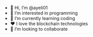 - 👋 Hi, I’m @ayeli01
- 👀 I’m interested in programming 
- 🌱 I’m currently learning coding
- ❤️ I love the blockchain technologies
- 💞️ I’m looking to collaborate 
  
<!---
ayeli01/ayeli01 is a ✨ special ✨ repository because its `README.md` (this file) appears on your GitHub profile.
You can click the Preview link to take a look at your changes.
--->
